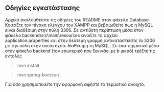 ## Οδηγίες εγκατάστασης

Αρχικά ακολουθείστε τις οδηγίες του README στον φάκελο Database. Κοιτάξτε τον πίνακα ελέγχου του XAMPP και βεβαιωθείτε πως η MySQL είναι διαθέσιμη στην πύλη 3306. Σε αντίθετη περίπτωση μέσα στον φάκελο backend\src\main\resources ανοίξτε το αρχείο application.properties και στην δεύτερη γραμμή αντικαταστείστε το 3306 με την πύλη στην οποία έχετε διαθέσιμη τη MySQL. Σε ένα τερματικό μέσα στον φάκελο backend (τον εσωτερικό που ξεκινάει με b μικρό) τρέξτε τις εντολές

> mvn install

> mvn spring-boot:run

Για όσο χρησιμοποιείτε την εφαρμογή αφήστε το τερματικό ανοιχτό.
